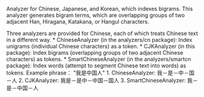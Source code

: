 ﻿
<!--
 Licensed to the Apache Software Foundation (ASF) under one or more
 contributor license agreements.  See the NOTICE file distributed with
 this work for additional information regarding copyright ownership.
 The ASF licenses this file to You under the Apache License, Version 2.0
 (the "License"); you may not use this file except in compliance with
 the License.  You may obtain a copy of the License at

     http://www.apache.org/licenses/LICENSE-2.0

 Unless required by applicable law or agreed to in writing, software
 distributed under the License is distributed on an "AS IS" BASIS,
 WITHOUT WARRANTIES OR CONDITIONS OF ANY KIND, either express or implied.
 See the License for the specific language governing permissions and
 limitations under the License.
-->



Analyzer for Chinese, Japanese, and Korean, which indexes bigrams. 
This analyzer generates bigram terms, which are overlapping groups of two adjacent Han, Hiragana, Katakana, or Hangul characters.

 Three analyzers are provided for Chinese, each of which treats Chinese text in a different way. * ChineseAnalyzer (in the analyzers/cn package): Index unigrams (individual Chinese characters) as a token. * CJKAnalyzer (in this package): Index bigrams (overlapping groups of two adjacent Chinese characters) as tokens. * SmartChineseAnalyzer (in the analyzers/smartcn package): Index words (attempt to segment Chinese text into words) as tokens. Example phrase： "我是中国人" 1. ChineseAnalyzer: 我－是－中－国－人 2. CJKAnalyzer: 我是－是中－中国－国人 3. SmartChineseAnalyzer: 我－是－中国－人 